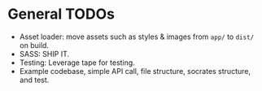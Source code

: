 
# General TODOs

* Asset loader: move assets such as styles & images from `app/` to `dist/` on build.
* SASS: SHIP IT.
* Testing: Leverage tape for testing.
* Example codebase, simple API call, file structure, socrates structure, and test.
